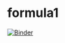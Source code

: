 # formula1

[![Binder](https://mybinder.org/badge_logo.svg)](https://mybinder.org/v2/gh/IdrissKad/formula1/blob/main/README.md/HEAD)
